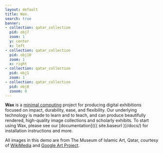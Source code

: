 ```yaml
---
layout: default
title: Wax.
search: true
banner:
- collection: qatar_collection
  pid: obj7
  zoom: 1
  y: center
  x: left
- collection: qatar_collection
  pid: obj10
  zoom: 1
  x: right
- collection: qatar_collection
  pid: obj1
  zoom: 1
- collection: qatar_collection
  pid: obj8
  zooom: 0
---
```


__Wax__ is a [minimal computing](http://go-dh.github.io/mincomp/) project for producing digital exhibitions focused on impact, durability, ease, and flexibility. Our underlying technology is made to learn and to teach, and can produce beautifully rendered, high-quality image collections and scholarly exhibits. To start using Wax, please see our [documentation]({{ site.baseurl }}/docs/) for installation instructions and more.

All images in this demo are from The Museum of Islamic Art, Qatar, courtesy of [WikiMedia](https://commons.wikimedia.org/wiki/Category:Google_Art_Project_works_in_The_Museum_of_Islamic_Art,_Qatar) and [Google Art Project](https://www.google.com/culturalinstitute/about/artproject/).
